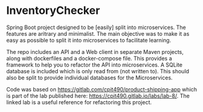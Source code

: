 # InventoryChecker
Spring Boot project designed to be [easily] split into microservices. The features are aritrary and minimalist. The main objective was to make it as easy as possible to split it into microservices to facilitate learning.

The repo includes an API and a Web client in separate Maven projects, along with dockerfiles and a docker-compose file. This provides a framework to help you to refactor the API into microservices. A SQLite database is included which is only read from (not written to). This should also be split to provide individual databases for the Microservices.

Code was based on https://gitlab.com/cpit490/product-shipping-app which is part of the lab published here: https://cpit490.gitlab.io/labs/lab-8/. The linked lab is a useful reference for refactoring this project.

